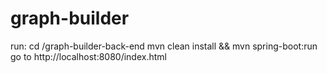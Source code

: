 # graph-builder
run:
cd /graph-builder-back-end
mvn clean install && mvn spring-boot:run
go to http://localhost:8080/index.html
